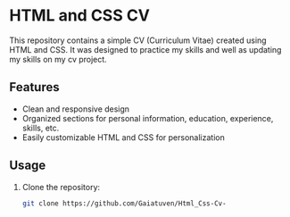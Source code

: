 # HTML and CSS CV

This repository contains a simple CV (Curriculum Vitae) created using HTML and CSS. It was designed to practice my skills and well as updating my skills on my cv project.

## Features

- Clean and responsive design
- Organized sections for personal information, education, experience, skills, etc.
- Easily customizable HTML and CSS for personalization

## Usage

1. Clone the repository:

   ```bash
   git clone https://github.com/Gaiatuven/Html_Css-Cv-
